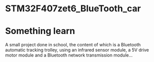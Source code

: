 # STM32F407zet6_BlueTooth_car

# Something learn
  
  A small project done in school, the content of which is a Bluetooth automatic tracking trolley, using an infrared sensor module, a 5V drive motor module and a Bluetooth network transmission module...